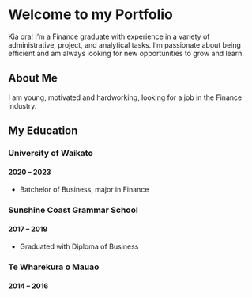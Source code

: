 # Welcome to my Portfolio
Kia ora! I’m a Finance graduate with experience in a variety of administrative, project, and analytical tasks. I’m passionate about being efficient and am always looking for new opportunities to grow and learn.

## About Me

I am young, motivated and hardworking, looking for a job in the Finance industry. 

## My Education
### University of Waikato
#### 2020 – 2023
* Batchelor of Business, major in Finance

### Sunshine Coast Grammar School
#### 2017 – 2019

* Graduated with Diploma of Business

### Te Wharekura o Mauao
#### 2014 – 2016
